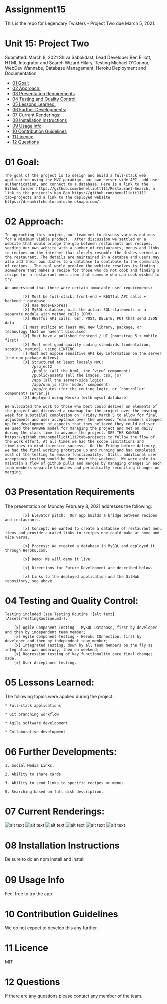 # Assignment15

This is the repo for Legendary Twisters - Project Two due March 5, 2021.

# Unit 15: Project Two

Submitted: March 8, 2021
            Shiva Sabokdast, Lead Developer
            Ben Elliott, HTML Integrator and Search Wizard
            Hilary, Testing
            Michael O'Connor, WebDev Wannabe, Database Management, Heroku Deployment and Documentation

   * [01 Goal:](#01-goal)
   * [02 Approach:](#02-approach)
   * [03 Presentation Requirements](#03-presentation-requirements)
   * [04 Testing and Quality Control:](#04-testing-and-quality-control)
   * [05 Lessons Learned:](#05-lessons-learned)
   * [06 Further Developments:](#06-further-developments)
   * [07 Current Renderings:](#07-current-renderings)
   * [08 Installation Instructions](#08-installation-instructions)
   * [09 Usage Info](#09-usage-info)
   * [10 Contribution Guidelines](#10-contribution-guidelines)
   * [11 Licence](#11-licence)
   * [12 Questions](#12-questions)

# 01 Goal: 

    The goal of the project is to design and build a full-stack web application using the MVC paradigm, our own server-side API, add user authentication, and connect to a database. Here is a link to the Github folder https://github.com/benelliott111/Restaurant-Search, a link to the project's Kan-Ban https://github.com/benelliott111?tab=projects and a link to the deployed website  https://dreamkitchentoronto.herokuapp.com/.

# 02 Approach:

    In approching this project, our team met to discuss various options for a Minimum Viable product.  After discussion we settled on a website that would bridge the gap between restaurants and recipes, seeding our own website with a number of restaurants, menus and links to recipes on the internet that closely resemble the dishes served at the restaurant. The details are maintained in a databse and users may also add their own dishes to a database to contibute to the community of recipes.  The real world problem the webiste resolves is finding somewhere that makes a recipe for those who do not cook and finding a recipe for a restaurant menu item that someone who can cook wished to try.

    We understood that there were certain immutable user requirements: 
            
            [X] Must be full-stack: front-end + RESTful API calls + backend + database
            [X] Use Node+Express
            [X] MySQL database, with the actual SQL statements in a separate module with method calls (ORM)
            [X] RESTful API calls: GET, POST, DELETE, PUT that send JSON data
            [] Must utilize at least ONE new library, package, or technology that we haven’t discussed
            [X] Must have a polished frontend / UI (bootstrap 5 + mobile first)
            [X] Must meet good quality coding standards (indentation, scoping, naming), using LINTING
            [] Must not expose sensitive API key information on the server (use npm package dotenv)
            [X] Structured at least loosely MVC:
                /project2
                /public (all the html, the ‘view’ component)
                /public/assets (all the images, css, js)
                /app (all the server-side logic)
                /app/orm.js (the ‘model’ component)
                /app/routes (for the routing logic, or ‘controller’ component) server.js
            [X] deployed using Heroku (with mysql database)

    We allocated the work to those who best could deliver on elements of the project and discussed a roadmap for the project over the ensuing week for substailal completion on  Friday March 5 to allow for final adjustments and user acceptance over the weekend. Team members stepped up for development of aspects that they believed they could deliver.  We used the KANBAN model for managing the project and met on daily during the class time to advance the project. SEE THE KANBAN https://github.com/benelliott111?tab=projects to follow the flow of the work effort. At all times we had the scope limitations and timelines in mind to ensire success.  On the Friday before delivery, we had the final working prototype up and running and had completed most of the testing to ensure functionality.  Still, additional user acceptance testing would be done over the weekend.  We were able to maintain a flow of github pulls and merges by managing changes in each team members separate branches and periodically reconiling changes on merging.


# 03 Presentation Requirements

The presentation on Monday February 8, 2021 addresses the following: 

            [x] Elevator pitch:  Our app builds a bridge between recipes and restaurants.

            [x] Concept: We wanted to create a database of restaurant menu items and provide curated links to recipes one could make at home and vice versa.

            [x] Process: We created a database in MySQL and deployed it through Heroku.com.

            [x] Demo: We will demo it live.

            [x] Directions for Future Development are described below.

            [x] Links to the deployed application and the GitHub repository, see above.

# 04 Testing and Quality Control:

    Testing included (see Testing Routine ![alt text](Assets/TestingRoutine.md)):

        [x] Agile Component Testing - MySQL Database, first by developer and then by independent team member;
        [x] Agile Component Testing - Heroku COnnection, first by developer and then by independent team member;
        [x] Integrated Testing, down by all team members on the fly as integration was underway, then on weekend;
        [x] Regression testing of key functionality once final changes made;
        [x] User Acceptance testing.

# 05 Lessons Learned:

The following topics were applied during the project:

    * Full-stack applications

    * Git branching workflow

    * Agile software development

    * Collaborative development


# 06 Further Developments:

    1. Social Media Links.

    2. Ability to share cards.

    3. Ability to send links to specific recipes or menus.

    5. Searching based on full dish description.


# 07 Current Renderings:

![alt text](public/images/Login.png)
![alt text](public/images/LandingPage.png)
![alt text](public/images/RestaurantFilter.png)
![alt text](public/images/CuisineFilter.png)
![alt text](public/images/PostaRecipe.png)
![alt text](public/images/CommunityRecipes.png)

# 08 Installation Instructions 

Be sure to do an npm install and install 

# 09 Usage Info 

Feel free to try the app.

# 10 Contribution Guidelines 

We do not expect to develop this any further.

# 11 Licence 

 MIT

# 12 Questions 

If there are any questions please contact any member of the team. 
